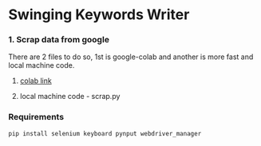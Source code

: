 # Swinging Keywords Writer

### 1. Scrap data from google

There are 2 files to do so, 1st is google-colab
and another is more fast and local machine code.

1) [colab link](https://colab.research.google.com/drive/1nIoFRBLoevumDFnm0MjlOCmnLldJDuQB?usp=sharing)

2) local machine code - scrap.py

### Requirements

```python
pip install selenium keyboard pynput webdriver_manager
```
